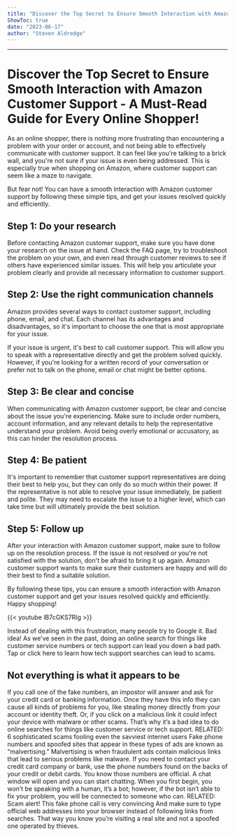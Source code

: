 ```yaml
---
title: "Discover the Top Secret to Ensure Smooth Interaction with Amazon Customer Support - A Must-Read Guide for Every Online Shopper!"
ShowToc: true 
date: "2023-06-17"
author: "Steven Aldredge"
---
```

*****
# Discover the Top Secret to Ensure Smooth Interaction with Amazon Customer Support - A Must-Read Guide for Every Online Shopper!

As an online shopper, there is nothing more frustrating than encountering a problem with your order or account, and not being able to effectively communicate with customer support. It can feel like you're talking to a brick wall, and you're not sure if your issue is even being addressed. This is especially true when shopping on Amazon, where customer support can seem like a maze to navigate.

But fear not! You can have a smooth interaction with Amazon customer support by following these simple tips, and get your issues resolved quickly and efficiently.

## Step 1: Do your research

Before contacting Amazon customer support, make sure you have done your research on the issue at hand. Check the FAQ page, try to troubleshoot the problem on your own, and even read through customer reviews to see if others have experienced similar issues. This will help you articulate your problem clearly and provide all necessary information to customer support.

## Step 2: Use the right communication channels

Amazon provides several ways to contact customer support, including phone, email, and chat. Each channel has its advantages and disadvantages, so it's important to choose the one that is most appropriate for your issue.

If your issue is urgent, it's best to call customer support. This will allow you to speak with a representative directly and get the problem solved quickly. However, if you're looking for a written record of your conversation or prefer not to talk on the phone, email or chat might be better options.

## Step 3: Be clear and concise

When communicating with Amazon customer support, be clear and concise about the issue you're experiencing. Make sure to include order numbers, account information, and any relevant details to help the representative understand your problem. Avoid being overly emotional or accusatory, as this can hinder the resolution process.

## Step 4: Be patient

It's important to remember that customer support representatives are doing their best to help you, but they can only do so much within their power. If the representative is not able to resolve your issue immediately, be patient and polite. They may need to escalate the issue to a higher level, which can take time but will ultimately provide the best solution.

## Step 5: Follow up

After your interaction with Amazon customer support, make sure to follow up on the resolution process. If the issue is not resolved or you're not satisfied with the solution, don't be afraid to bring it up again. Amazon customer support wants to make sure their customers are happy and will do their best to find a suitable solution.

By following these tips, you can ensure a smooth interaction with Amazon customer support and get your issues resolved quickly and efficiently. Happy shopping!

{{< youtube lB7cGKS7RIg >}} 



Instead of dealing with this frustration, many people try to Google it. Bad idea! As we’ve seen in the past, doing an online search for things like customer service numbers or tech support can lead you down a bad path. Tap or click here to learn how tech support searches can lead to scams.

 
## Not everything is what it appears to be


If you call one of the fake numbers, an impostor will answer and ask for your credit card or banking information. Once they have this info they can cause all kinds of problems for you, like stealing money directly from your account or identity theft. 
Or, if you click on a malicious link it could infect your device with malware or other scams. That’s why it’s a bad idea to do online searches for things like customer service or tech support. 
RELATED: 6 sophisticated scams fooling even the savviest internet users
Fake phone numbers and spoofed sites that appear in these types of ads are known as “malvertising.” Malvertising is when fraudulent ads contain malicious links that lead to serious problems like malware.
If you need to contact your credit card company or bank, use the phone numbers found on the backs of your credit or debit cards. You know those numbers are official.
A chat window will open and you can start chatting. When you first begin, you won’t be speaking with a human, it’s a bot; however, if the bot isn’t able to fix your problem, you will be connected to someone who can.
RELATED: Scam alert! This fake phone call is very convincing
And make sure to type official web addresses into your browser instead of following links from searches. That way you know you’re visiting a real site and not a spoofed one operated by thieves.





